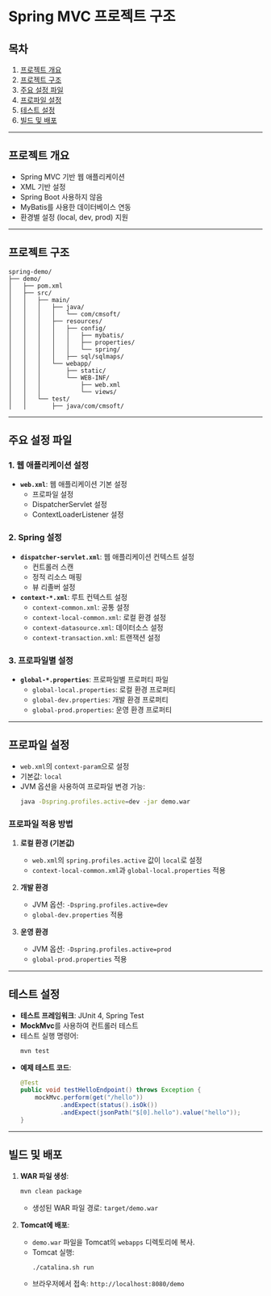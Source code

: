 # Spring MVC 프로젝트 구조

## 목차
1. [프로젝트 개요](#프로젝트-개요)
2. [프로젝트 구조](#프로젝트-구조)
3. [주요 설정 파일](#주요-설정-파일)
4. [프로파일 설정](#프로파일-설정)
5. [테스트 설정](#테스트-설정)
6. [빌드 및 배포](#빌드-및-배포)

---

## 프로젝트 개요
- Spring MVC 기반 웹 애플리케이션
- XML 기반 설정
- Spring Boot 사용하지 않음
- MyBatis를 사용한 데이터베이스 연동
- 환경별 설정 (local, dev, prod) 지원

---

## 프로젝트 구조
```plaintext
spring-demo/
├── demo/
│   ├── pom.xml
│   ├── src/
│   │   ├── main/
│   │   │   ├── java/
│   │   │   │   └── com/cmsoft/
│   │   │   ├── resources/
│   │   │   │   ├── config/
│   │   │   │   │   ├── mybatis/
│   │   │   │   │   ├── properties/
│   │   │   │   │   └── spring/
│   │   │   │   ├── sql/sqlmaps/
│   │   │   └── webapp/
│   │   │       ├── static/
│   │   │       └── WEB-INF/
│   │   │           ├── web.xml
│   │   │           └── views/
│   │   └── test/
│   │       ├── java/com/cmsoft/
```

---

## 주요 설정 파일

### 1. 웹 애플리케이션 설정
- **`web.xml`**: 웹 애플리케이션 기본 설정
  - 프로파일 설정
  - DispatcherServlet 설정
  - ContextLoaderListener 설정

### 2. Spring 설정
- **`dispatcher-servlet.xml`**: 웹 애플리케이션 컨텍스트 설정
  - 컨트롤러 스캔
  - 정적 리소스 매핑
  - 뷰 리졸버 설정
- **`context-*.xml`**: 루트 컨텍스트 설정
  - `context-common.xml`: 공통 설정
  - `context-local-common.xml`: 로컬 환경 설정
  - `context-datasource.xml`: 데이터소스 설정
  - `context-transaction.xml`: 트랜잭션 설정

### 3. 프로파일별 설정
- **`global-*.properties`**: 프로파일별 프로퍼티 파일
  - `global-local.properties`: 로컬 환경 프로퍼티
  - `global-dev.properties`: 개발 환경 프로퍼티
  - `global-prod.properties`: 운영 환경 프로퍼티

---

## 프로파일 설정
- `web.xml`의 `context-param`으로 설정
- 기본값: `local`
- JVM 옵션을 사용하여 프로파일 변경 가능:
  ```bash
  java -Dspring.profiles.active=dev -jar demo.war
  ```

### 프로파일 적용 방법
1. **로컬 환경 (기본값)**  
   - `web.xml`의 `spring.profiles.active` 값이 `local`로 설정
   - `context-local-common.xml`과 `global-local.properties` 적용

2. **개발 환경**  
   - JVM 옵션: `-Dspring.profiles.active=dev`
   - `global-dev.properties` 적용

3. **운영 환경**  
   - JVM 옵션: `-Dspring.profiles.active=prod`
   - `global-prod.properties` 적용

---

## 테스트 설정
- **테스트 프레임워크**: JUnit 4, Spring Test
- **MockMvc**를 사용하여 컨트롤러 테스트
- 테스트 실행 명령어:
  ```bash
  mvn test
  ```
- **예제 테스트 코드**:
  ```java
  @Test
  public void testHelloEndpoint() throws Exception {
      mockMvc.perform(get("/hello"))
             .andExpect(status().isOk())
             .andExpect(jsonPath("$[0].hello").value("hello"));
  }
  ```

---

## 빌드 및 배포
1. **WAR 파일 생성**:
   ```bash
   mvn clean package
   ```
   - 생성된 WAR 파일 경로: `target/demo.war`

2. **Tomcat에 배포**:
   - `demo.war` 파일을 Tomcat의 `webapps` 디렉토리에 복사.
   - Tomcat 실행:
     ```bash
     ./catalina.sh run
     ```
   - 브라우저에서 접속: `http://localhost:8080/demo`
